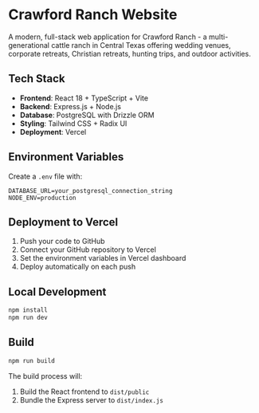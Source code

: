 # Crawford Ranch Website

A modern, full-stack web application for Crawford Ranch - a multi-generational cattle ranch in Central Texas offering wedding venues, corporate retreats, Christian retreats, hunting trips, and outdoor activities.

## Tech Stack

- **Frontend**: React 18 + TypeScript + Vite
- **Backend**: Express.js + Node.js
- **Database**: PostgreSQL with Drizzle ORM
- **Styling**: Tailwind CSS + Radix UI
- **Deployment**: Vercel

## Environment Variables

Create a `.env` file with:

```env
DATABASE_URL=your_postgresql_connection_string
NODE_ENV=production
```

## Deployment to Vercel

1. Push your code to GitHub
2. Connect your GitHub repository to Vercel
3. Set the environment variables in Vercel dashboard
4. Deploy automatically on each push

## Local Development

```bash
npm install
npm run dev
```

## Build

```bash
npm run build
```

The build process will:
1. Build the React frontend to `dist/public`
2. Bundle the Express server to `dist/index.js`